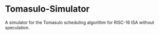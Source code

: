 # Tomasulo-Simulator
A simulator for the Tomasulo scheduling algorithm for RISC-16 ISA without speculation.
